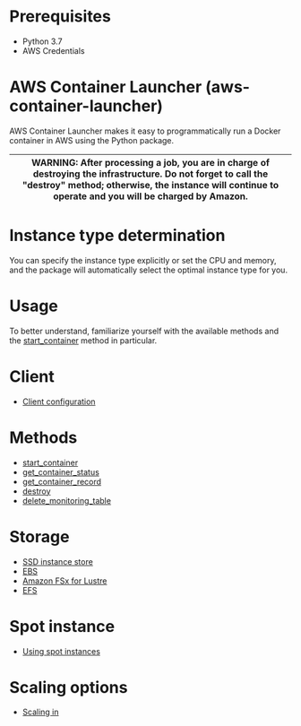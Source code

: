 # Prerequisites

* Python 3.7
* AWS Credentials

# AWS Container Launcher (aws-container-launcher)

AWS Container Launcher makes it easy to programmatically run a Docker container in AWS using the Python package.

| WARNING: After processing a job, you are in charge of destroying the infrastructure. Do not forget to call the "destroy" method; otherwise, the instance will continue to operate and you will be charged by Amazon. |
|----------------------------------------------------------------------------------------------------------------------------------------------------------------------------------------------------------------------|


# Instance type determination

You can specify the instance type explicitly or set the CPU and memory, and the package will automatically select the optimal instance type for you.

# Usage

To better understand, familiarize yourself with the available methods and the [start_container](https://github.com/kankou-aliaksei/aws-container-launcher/blob/main/doc/method/START_CONTAINER.MD) method in particular.

# Client

* [Client configuration](https://github.com/kankou-aliaksei/aws-container-launcher/blob/main/doc/client/CONFIGURATION.MD)

# Methods

* [start_container](https://github.com/kankou-aliaksei/aws-container-launcher/blob/main/doc/method/START_CONTAINER.MD)
* [get_container_status](https://github.com/kankou-aliaksei/aws-container-launcher/blob/main/doc/method/GET_CONTAINER_STATUS.MD)
* [get_container_record](https://github.com/kankou-aliaksei/aws-container-launcher/blob/main/doc/method/GET_CONTAINER_RECORD.MD)
* [destroy](https://github.com/kankou-aliaksei/aws-container-launcher/blob/main/doc/method/DESTROY.MD)
* [delete_monitoring_table](https://github.com/kankou-aliaksei/aws-container-launcher/blob/main/doc/method/DELETE_MONITORING_TABLE.MD)

# Storage

* [SSD instance store](https://github.com/kankou-aliaksei/aws-container-launcher/blob/main/doc/storage/SSD.MD)
* [EBS](https://github.com/kankou-aliaksei/aws-container-launcher/blob/main/doc/storage/EBS.MD)
* [Amazon FSx for Lustre](https://github.com/kankou-aliaksei/aws-container-launcher/blob/main/doc/storage/FSX.MD)
* [EFS](https://github.com/kankou-aliaksei/aws-container-launcher/blob/main/doc/storage/EFS.MD)

# Spot instance

* [Using spot instances](https://github.com/kankou-aliaksei/aws-container-launcher/blob/main/doc/SPOT_INSTANCE.MD)

# Scaling options

* [Scaling in](https://github.com/kankou-aliaksei/aws-container-launcher/blob/main/doc/scaling/SCALING_IN.MD)
